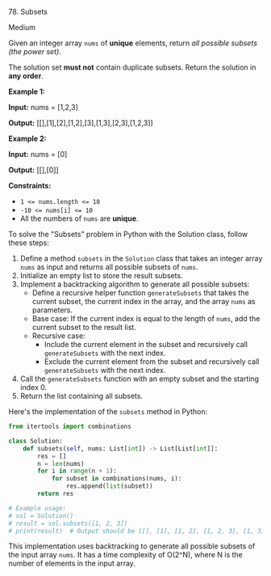 78\. Subsets

Medium

Given an integer array `nums` of **unique** elements, return _all possible subsets (the power set)_.

The solution set **must not** contain duplicate subsets. Return the solution in **any order**.

**Example 1:**

**Input:** nums = [1,2,3]

**Output:** [[],[1],[2],[1,2],[3],[1,3],[2,3],[1,2,3]] 

**Example 2:**

**Input:** nums = [0]

**Output:** [[],[0]] 

**Constraints:**

*   `1 <= nums.length <= 10`
*   `-10 <= nums[i] <= 10`
*   All the numbers of `nums` are **unique**.

To solve the "Subsets" problem in Python with the Solution class, follow these steps:

1. Define a method `subsets` in the `Solution` class that takes an integer array `nums` as input and returns all possible subsets of `nums`.
2. Initialize an empty list to store the result subsets.
3. Implement a backtracking algorithm to generate all possible subsets:
   - Define a recursive helper function `generateSubsets` that takes the current subset, the current index in the array, and the array `nums` as parameters.
   - Base case: If the current index is equal to the length of `nums`, add the current subset to the result list.
   - Recursive case:
     - Include the current element in the subset and recursively call `generateSubsets` with the next index.
     - Exclude the current element from the subset and recursively call `generateSubsets` with the next index.
4. Call the `generateSubsets` function with an empty subset and the starting index 0.
5. Return the list containing all subsets.

Here's the implementation of the `subsets` method in Python:

```python
from itertools import combinations

class Solution:
    def subsets(self, nums: List[int]) -> List[List[int]]:
        res = []
        n = len(nums)
        for i in range(n + 1):
            for subset in combinations(nums, i):
                res.append(list(subset))
        return res

# Example usage:
# sol = Solution()
# result = sol.subsets([1, 2, 3])
# print(result)  # Output should be [[], [1], [1, 2], [1, 2, 3], [1, 3], [2], [2, 3], [3]]
```

This implementation uses backtracking to generate all possible subsets of the input array `nums`. It has a time complexity of O(2^N), where N is the number of elements in the input array.